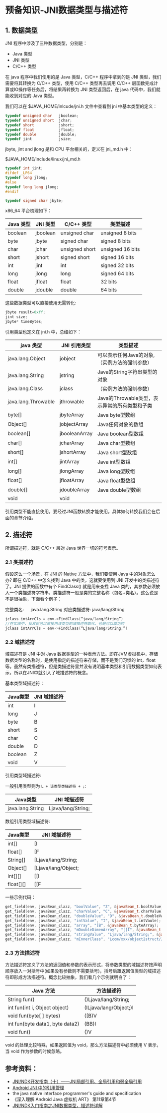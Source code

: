 # 预备知识-JNI数据类型与描述符

## 1. 数据类型

JNI 程序中涉及了三种数据类型，分别是：

* Java 类型
* JNI 类型
* C/C++ 类型

在 java 程序中我们使用的是 Java 类型，C/C++ 程序中拿到的是 JNI 类型，我们需要将其转换为 C/C++ 类型，使用 C/C++ 类型再去调用 C/C++ 层函数完成计算或IO操作等任务后，将结果再转换为 JNI 类型返回后，在 java 代码中，我们就能收到对应的 Java 类型。

我们可以在 $JAVA_HOME/inlcude/jni.h 文件中查看到 jni 中基本类型的定义：

```c
typedef unsigned char   jboolean;
typedef unsigned short  jchar;
typedef short           jshort;
typedef float           jfloat;
typedef double          jdouble;
typedef jint            jsize;
```

jbyte, jint and jlong 是和 CPU 平台相关的，定义在 jni_md.h 中：

$JAVA_HOME/include/linux/jni_md.h

```c
typedef int jint;
#ifdef _LP64
typedef long jlong;
#else
typedef long long jlong;
#endif

typedef signed char jbyte;
```

x86_64 平台梳理如下：

| Java 类型 | JNI 类型 | C/C++ 类型      | 类型描述 |
| --------- | -------- | -------------- | ------ |
| boolean   | jboolean | unsigned char  | unsigned 8 bits |
| byte      | jbyte    | signed char    | signed 8 bits     |
| char      | jchar    | unsigned short | unsigned 16 bits     |
| short     | jshort   | signed short   | signed 16 bits     |
| int       | jint     | int            |  signed 32 bits     |
| long      | jlong    | long           |   signed 64 bits    |
| float     | jfloat   | float          |   32 bits    |
| double    | jdouble  | double         |   64 bits    |

这些数据类型可以直接使用无需转化:

```c++
jbyte result=0xff;
jint size;
jbyte* timeBytes;
```


引用类型也定义在 jni.h 中，总结如下：

| java 类型           | JNI 引用类型  |   类型描述 |
| ------------------- | ------------- | -------- |
| java.lang.Object    | jobject       | 可以表示任何Java的对象,（实例方法的强制参数）|
| java.lang.String    | jstring       | Java的String字符串类型的对象 |
| java.lang.Class     | jclass        | （实例方法的强制参数） |
| java.lang.Throwable | jthrowable    |  Java的Throwable类型，表示异常的所有类型和子类 |
| byte[]              | jbyteArray    | Java byte型数组 |
| Object[]            | jobjectArray  | Java任何对象的数组 |
| boolean[]           | jbooleanArray | Java boolean型数组 |
| char[]              | jcharArray    | Java char型数组 |
| short[]             | jshortArray   | Java short型数组 |
| int[]               | jintArray     | Java int型数组 |
| long[]              | jlongArray    | Java long型数组 |
| float[]             | jfloatArray   | Java float型数组 |
| double[]            | jdoubleArray  | Java double型数组 |
| void                | void          |         |

引用类型不能直接使用，要经过JNI函数转换才能使用，具体如何转换我们会在后面的章节介绍。


## 2. 描述符

所谓描述符，就是 C/C++ 层对 Java 世界一切的符号表示。

### 2.1 类描述符

假设这么一个场景，在 JNI 的 Native 方法中，我们要使用 Java 中的对象怎么办? 即在 C/C++ 中怎么找到 Java 中的类，这就要使用到 JNI 开发中的类描述符了。JNI 提供的函数中有个 FindClass() 就是用来查找 Java 类的，其参数必须放入一个类描述符字符串，类描述符一般是类的完整名称（包名+类名）。这么说是不是很抽象，下面看个例子：

完整类名:   java.lang.String
对应类描述符: java/lang/String

```c++
jclass intArrCls = env->FindClass(“java/lang/String”)
//在实践中，我发现可以直接用该类型的域描述符取代，也是可以成功的
jclass intArrCls = env->FindClass(“Ljava/lang/String;”)
```

### 2.2 域描述符

域描述符是 JNI 中对 Java 数据类型的一种表示方法。即在JVM虚拟机中，存储数据类型的名称时，是使用指定的描述符来存储，而不是我们习惯的 int，float 等。虽然有类描述符，但是类描述符里并没有说明基本类型和引用数据类型如何表示，所以在JNI中就引入了域描述符的概念。

基本类型域描述符：

| Java类型 | JNI 域描述符 |
| ----------------- | ----------------- |
|  int              | I                 |
| long | J |
| byte | B |
| short | S |
| char | C |
| double | D |
| boolean | Z |
| void | V | 


引用类型域描述符:

一般引用类型则为 `L + 该类型类描述符 + ;`:

| Java类型 | JNI 域描述符 |
| ----------------- | ----------------- |
| java.lang.String  | Ljava/lang/String; |

数组引用类型域描述符:

| Java类型 | JNI 域描述符 |
| ----------------- | ----------------- |
| int[] | [I |
| float[] | [F |
| String[] | [Ljava/lang/String; |
| Object[] | [Ljava/lang/Object; |
| int[][] | [[I |
| float[][] | [[F | 

一些示例代码：

```c++
get_field(env, javaBean_clazz, "boolValue", "Z", &javaBean_t.boolValue);
get_field(env, javaBean_clazz, "charValue", "C", &javaBean_t.charValue);
get_field(env, javaBean_clazz, "doubleValue", "D", &javaBean_t.doubleValue);
get_field(env, javaBean_clazz, "intValue", "I", &javaBean_t.intVaule);
get_field(env, javaBean_clazz, "array", "[B", &javaBean_t.byteArray);
get_field(env, javaBean_clazz, "mDoubleDimenArray", "[[I", &javaBean_t.double_dimen_array);
get_field(env, javaBean_clazz, "stringValue", "Ljava/lang/String;", &javaBean_t.stringValue);
get_field(env, javaBean_clazz, "mInnerClass", "Lcom/xxx/object2struct/JavaBean$InnerClass;", &javaBean_t.inner_message);
```


### 2.3 方法描述符

方法描述符定义了方法的返回值和参数的表示形式，将参数类型的域描述符按声明顺序放入一对括号中(如果没有参数则不需要括号)，括号后跟返回值类型的域描述符即形成方法描述符。概念比较抽象，我们看几个示例就明白了：

| Java 方法 | 方法描述符  |
| --------  | ---------  |
|  String fun() | ()Ljava/lang/String; |
| int fun(int i, Object object) | (ILjava/lang/Object;)I |
| void fun(byte[ ] bytes) | ([B)V |
| int fun(byte data1, byte data2) | (BB)I |
| void fun() | ()V | 

void 的处理比较特殊，如果返回值为 void，那么方法描述符中必须使用 V 表示，当 void 作为参数的时候忽略。

## 参考资料：

* [JNI/NDK开发指南（十）——JNI局部引用、全局引用和弱全局引用](https://blog.csdn.net/xyang81/article/details/44657385)
* [Android JNI 中的引用管理](https://glumes.com/post/android/android-jni-reference-manage-rules/)
* the java native interface programmer's guide and specification
* 《深入理解 Android Java 虚拟机 ART》 第11章第4节
* [JNI/NDK入门指南之JNI数据类型，描述符详解](https://blog.csdn.net/tkwxty/article/details/103526316)
